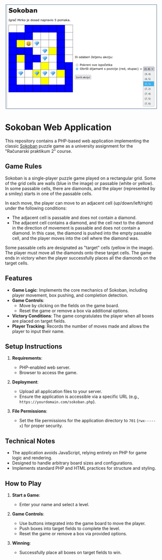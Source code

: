 ![Sokoban Implementation](screenshot.png)

# Sokoban Web Application

This repository contains a PHP-based web application implementing the classic [Sokoban](https://www.mathsisfun.com/games/sokoban.html) puzzle game as a university assignment for the "Računarski praktikum 2" course.

## Game Rules

Sokoban is a single-player puzzle game played on a rectangular grid. Some of the grid cells are walls (blue in the image) or passable (white or yellow). In some passable cells, there are diamonds, and the player (represented by a smiley) starts in one of the passable cells.

In each move, the player can move to an adjacent cell (up/down/left/right) under the following conditions:
- The adjacent cell is passable and does not contain a diamond.
- The adjacent cell contains a diamond, and the cell next to the diamond in the direction of movement is passable and does not contain a diamond. In this case, the diamond is pushed into the empty passable cell, and the player moves into the cell where the diamond was.

Some passable cells are designated as "target" cells (yellow in the image). The player must move all the diamonds onto these target cells. The game ends in victory when the player successfully places all the diamonds on the target cells.

## Features

- **Game Logic**: Implements the core mechanics of Sokoban, including player movement, box pushing, and completion detection.
- **Game Controls**:
  - Move by clicking on the fields on the game board.
  - Reset the game or remove a box via additional options.
- **Victory Conditions**: The game congratulates the player when all boxes are placed on target fields.
- **Player Tracking**: Records the number of moves made and allows the player to input their name.

## Setup Instructions

1. **Requirements**:
   - PHP-enabled web server.
   - Browser to access the game.

2. **Deployment**:
   - Upload all application files to your server.
   - Ensure the application is accessible via a specific URL (e.g., `https://yourdomain.com/sokoban.php`).

3. **File Permissions**:
   - Set the file permissions for the application directory to `701` (`rwx-----x`) for proper security.

## Technical Notes

- The application avoids JavaScript, relying entirely on PHP for game logic and rendering.
- Designed to handle arbitrary board sizes and configurations.
- Implements standard PHP and HTML practices for structure and styling.

## How to Play

1. **Start a Game**:
   - Enter your name and select a level.

2. **Game Controls**:
   - Use buttons integrated into the game board to move the player.
   - Push boxes into target fields to complete the level.
   - Reset the game or remove a box via provided options.

3. **Winning**:
   - Successfully place all boxes on target fields to win.

